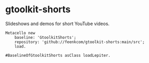 # gtoolkit-shorts
Slideshows and demos for short YouTube videos.


```
Metacello new	baseline: 'GtoolkitShorts';	repository: 'github://feenkcom/gtoolkit-shorts:main/src';	load.#BaselineOfGtoolkitShorts asClass loadLepiter.
```
